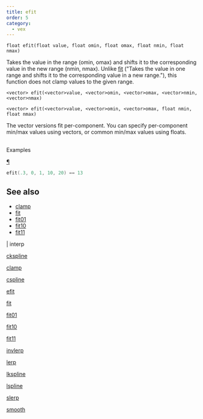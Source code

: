 ```yaml
---
title: efit
order: 5
category:
  - vex
---
```


`float efit(float value, float omin, float omax, float nmin, float nmax)`

Takes the value in the range (omin, omax) and shifts it to the corresponding value in the new range (nmin, nmax).
Unlike [fit](fit.html) ("Takes the value in one range and shifts it to the corresponding value in a new range."), this function does not clamp values to the given range.

`<vector> efit(<vector>value, <vector>omin, <vector>omax, <vector>nmin, <vector>nmax)`

`<vector> efit(<vector>value, <vector>omin, <vector>omax, float nmin, float nmax)`

The vector versions fit per-component. You can specify per-component min/max values using vectors, or common min/max values using floats.

##

Examples

[¶](#examples)

```c
efit(.3, 0, 1, 10, 20) == 13

```

## See also

- [clamp](clamp.html)
- [fit](fit.html)
- [fit01](fit01.html)
- [fit10](fit10.html)
- [fit11](fit11.html)

|
interp

[ckspline](ckspline.html)

[clamp](clamp.html)

[cspline](cspline.html)

[efit](efit.html)

[fit](fit.html)

[fit01](fit01.html)

[fit10](fit10.html)

[fit11](fit11.html)

[invlerp](invlerp.html)

[lerp](lerp.html)

[lkspline](lkspline.html)

[lspline](lspline.html)

[slerp](slerp.html)

[smooth](smooth.html)
